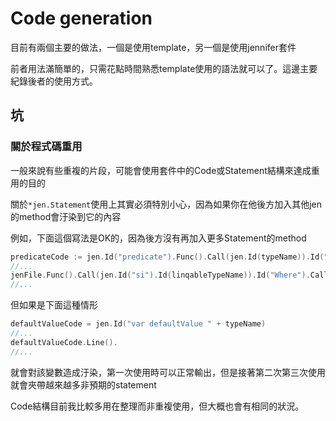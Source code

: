 # Code generation

目前有兩個主要的做法，一個是使用template，另一個是使用jennifer套件

前者用法滿簡單的，只需花點時間熟悉template使用的語法就可以了。這邊主要紀錄後者的使用方式。



## 坑

### 關於程式碼重用

一般來說有些重複的片段，可能會使用套件中的Code或Statement結構來達成重用的目的

關於`*jen.Statement`使用上其實必須特別小心，因為如果你在他後方加入其他jen的method會汙染到它的內容

例如，下面這個寫法是OK的，因為後方沒有再加入更多Statement的method

```go
predicateCode := jen.Id("predicate").Func().Call(jen.Id(typeName)).Id("bool")
//...
jenFile.Func().Call(jen.Id("si").Id(linqableTypeName)).Id("Where").Call(predicateCode).Id(linqableTypeName).
//...
```

但如果是下面這種情形

```go
defaultValueCode = jen.Id("var defaultValue " + typeName)
//...
defaultValueCode.Line().
//...
```

就會對該變數造成汙染，第一次使用時可以正常輸出，但是接著第二次第三次使用就會夾帶越來越多非預期的statement

Code結構目前我比較多用在整理而非重複使用，但大概也會有相同的狀況。